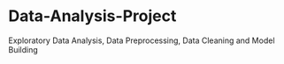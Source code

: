 # Data-Analysis-Project
Exploratory Data Analysis, Data Preprocessing, Data Cleaning and Model Building
